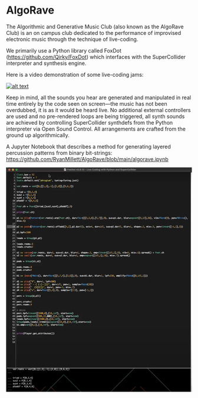 # AlgoRave

The Algorithmic and Generative Music Club (also known as the AlgoRave Club) is an on campus club dedicated to the performance of improvised electronic music through the technique of live-coding.

We primarily use a Python library called FoxDot (https://github.com/Qirky/FoxDot) which interfaces with the SuperCollider interpreter and synthesis engine.

Here is a video demonstration of some live-coding jams:

[![alt text](https://i9.ytimg.com/vi/C1NtOhmBejo/mq2.jpg?sqp=CNixjo4G&rs=AOn4CLBpF4uNn804LmtH4COeOR73TKjdPw)](https://www.youtube.com/watch?v=C1NtOhmBejo&ab_channel=RyanMillett)


Keep in mind, all the sounds you hear are generated and manipulated in real time entirely by the code seen on screen—the music has not been overdubbed, it is as it would be heard live.  No additional external controllers are used and no pre-rendered loops are being triggered, all synth sounds are achieved by controlling SuperCollider synthdefs from the Python interpreter via Open Sound Control. All arrangements are crafted from the ground up algorithmically.

A Jupyter Notebook that describes a method for generating layered percussion patterns from binary bit-strings:
https://github.com/RyanMillett/AlgoRave/blob/main/algorave.ipynb

![alt text](https://github.com/RyanMillett/AlgoRave/blob/main/screenshot.png)

